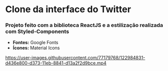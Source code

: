 <h1> Clone da interface do Twitter </h1>

<h3> Projeto feito com a biblioteca ReactJS e a estilização realizada com Styled-Components </h3>

<ul>
  <li><strong>Fontes:</strong> Google Fonts </li>
    <li><strong>Ícones:</strong> Material Icons </li>

</ul>


https://user-images.githubusercontent.com/77179768/122984831-d436e800-d373-11eb-8841-d13a2f2d9bce.mp4
